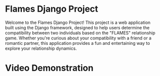 <h1>Flames Django Project</h1>
Welcome to the Flames Django Project! This project is a web application built using the Django framework, designed to help users determine the compatibility between two individuals based on the "FLAMES" relationship game. Whether you're curious about your compatibility with a friend or a romantic partner, this application provides a fun and entertaining way to explore your relationship dynamics.

<h1>Video Demonstration</h1>

